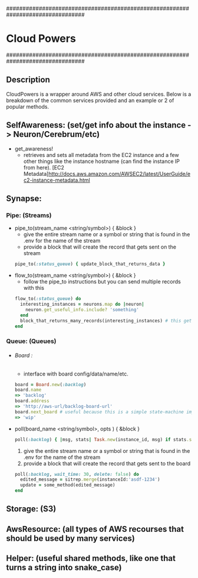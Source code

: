 ################################################################################
# Cloud Powers
################################################################################

## Description
CloudPowers is a wrapper around AWS and other cloud services.  Below is a
  breakdown of the common services provided and an example or 2 of popular methods.

## SelfAwareness: (set/get info about the instance -> Neuron/Cerebrum/etc)
  * get_awareness!
    * retrieves and sets all metadata from the EC2 instance and a few other things
      like the instance hostname (can find the instance IP from here).
      [EC2 Metadata]http://docs.aws.amazon.com/AWSEC2/latest/UserGuide/ec2-instance-metadata.html

## Synapse:
### Pipe: (Streams)
  * pipe_to(stream_name <string/symbol>) { &block }
    * give the entire stream name or a symbol or string that is found in the .env
      for the name of the stream
    * provide a block that will create the record that gets sent on the stream
    ```Ruby
    pipe_to(:status_queue) { update_block_that_returns_data }
    ```
  * flow_to(stream_name <string/symbol>) { &block }
    * follow the pipe_to instructions but you can send multiple records with this
    ```Ruby
    flow_to(:status_queue) do
      interesting_instances = neurons.map do |neuron|
        neuron.get_useful_info.include? 'something'
      end
      block_that_returns_many_records(interesting_instances) # this gets sent
    end
    ```
### Queue: (Queues)
  * ###### Board <Struct>:
    * interface with board config/data/name/etc.
    ```Ruby
    board = Board.new(:backlog)
    board.name
    => 'backlog'
    board.address
    => 'http://aws-url/backlog-board-url'
    board.next_board # useful because this is a simple state-machine implementation
    => 'wip'
    ```
  * poll(board_name <string/symbol>, opts <optional config Hash>) { &block }
    ```Ruby
    poll(:backlog) { |msg, stats| Task.new(instance_id, msg) if stats.successful? }
    ```
    1. give the entire stream name or a symbol or string that is found in the .env
      for the name of the stream
    2. provide a block that will create the record that gets sent to the board
    ```Ruby
    poll(:backlog, wait_time: 30, delete: false) do 
      edited_message = sitrep.merge(instanceId:'asdf-1234')
      update = some_method(edited_message)
    end
    ```
## Storage: (S3)
## AwsResource: (all types of AWS recourses that should be used by many services)
## Helper: (useful shared methods, like one that turns a string into snake_case)
